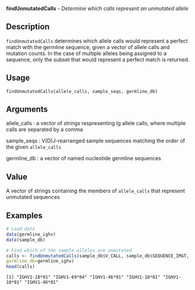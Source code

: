 





**findUnmutatedCalls** - *Determine which calls represent an unmutated allele*

Description
--------------------

`findUnmutatedCalls` determines which allele calls would represent a 
perfect match with the germline sequence, given a vector of allele calls and
mutation counts. In the case of multiple alleles being assigned to a
sequence, only the subset that would represent a perfect match is returned.


Usage
--------------------
```
findUnmutatedCalls(allele_calls, sample_seqs, germline_db)
```

Arguments
-------------------

allele_calls
:   a vector of strings respresenting Ig allele calls,
where multiple calls are separated by a comma

sample_seqs
:   V(D)J-rearranged sample sequences matching the order
of the given `allele_calls`

germline_db
:   a vector of named nucleotide germline sequences



Value
-------------------

A vector of strings containing the members of `allele_calls`
that represent unmutated sequences



Examples
-------------------

```R
# Load data
data(germline_ighv)
data(sample_db)

# Find which of the sample alleles are unmutated
calls <- findUnmutatedCalls(sample_db$V_CALL, sample_db$SEQUENCE_IMGT, 
germline_db=germline_ighv)
head(calls)
```


```
[1] "IGHV1-18*01" "IGHV1-69*04" "IGHV1-46*01" "IGHV1-18*01" "IGHV1-18*01" "IGHV1-46*01"

```




